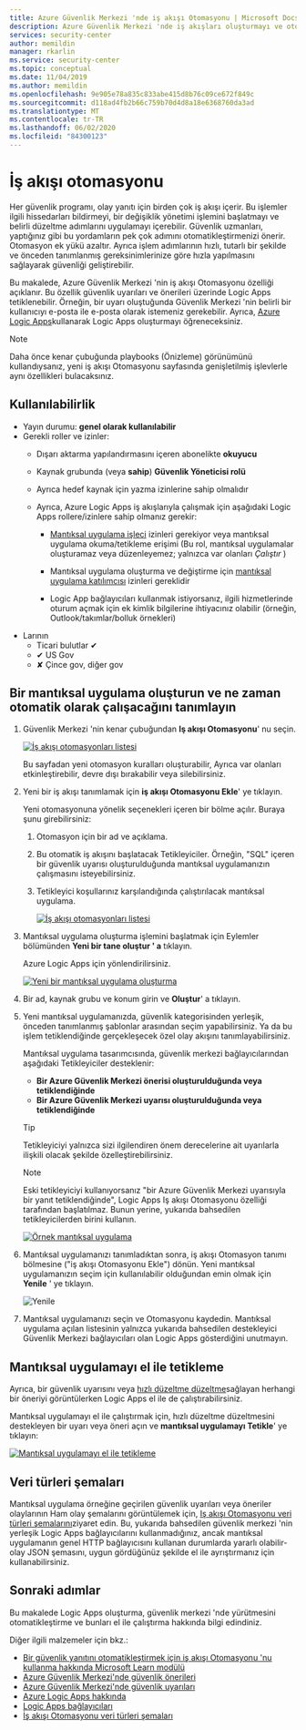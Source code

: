 ```yaml
---
title: Azure Güvenlik Merkezi 'nde iş akışı Otomasyonu | Microsoft Docs
description: Azure Güvenlik Merkezi 'nde iş akışları oluşturmayı ve otomatikleştirmeyi öğrenin
services: security-center
author: memildin
manager: rkarlin
ms.service: security-center
ms.topic: conceptual
ms.date: 11/04/2019
ms.author: memildin
ms.openlocfilehash: 9e905e78a835c833abe415d8b76c09ce672f849c
ms.sourcegitcommit: d118ad4fb2b66c759b70d4d8a18e6368760da3ad
ms.translationtype: MT
ms.contentlocale: tr-TR
ms.lasthandoff: 06/02/2020
ms.locfileid: "84300123"
---
```

# <a name="workflow-automation"></a>İş akışı otomasyonu

Her güvenlik programı, olay yanıtı için birden çok iş akışı içerir. Bu işlemler ilgili hissedarları bildirmeyi, bir değişiklik yönetimi işlemini başlatmayı ve belirli düzeltme adımlarını uygulamayı içerebilir. Güvenlik uzmanları, yaptığınız gibi bu yordamların pek çok adımını otomatikleştirmenizi önerir. Otomasyon ek yükü azaltır. Ayrıca işlem adımlarının hızlı, tutarlı bir şekilde ve önceden tanımlanmış gereksinimlerinize göre hızla yapılmasını sağlayarak güvenliği geliştirebilir.

Bu makalede, Azure Güvenlik Merkezi 'nin iş akışı Otomasyonu özelliği açıklanır. Bu özellik güvenlik uyarıları ve önerileri üzerinde Logic Apps tetiklenebilir. Örneğin, bir uyarı oluştuğunda Güvenlik Merkezi 'nin belirli bir kullanıcıyı e-posta ile e-posta olarak istemeniz gerekebilir. Ayrıca, [Azure Logic Apps](https://docs.microsoft.com/azure/logic-apps/logic-apps-overview)kullanarak Logic Apps oluşturmayı öğreneceksiniz.

> [!NOTE]
> Daha önce kenar çubuğunda playbooks (Önizleme) görünümünü kullandıysanız, yeni iş akışı Otomasyonu sayfasında genişletilmiş işlevlerle aynı özellikleri bulacaksınız.



## <a name="availability"></a>Kullanılabilirlik

- Yayın durumu: **genel olarak kullanılabilir**
- Gerekli roller ve izinler:
    - Dışarı aktarma yapılandırmasını içeren abonelikte **okuyucu**
    - Kaynak grubunda (veya **sahip**) **Güvenlik Yöneticisi rolü**
    - Ayrıca hedef kaynak için yazma izinlerine sahip olmalıdır
    - Ayrıca, Azure Logic Apps iş akışlarıyla çalışmak için aşağıdaki Logic Apps rollere/izinlere sahip olmanız gerekir:

        * [Mantıksal uygulama işleci](https://docs.microsoft.com/azure/role-based-access-control/built-in-roles#logic-app-operator) izinleri gerekiyor veya mantıksal uygulama okuma/tetikleme erişimi (Bu rol, mantıksal uygulamalar oluşturamaz veya düzenleyemez; yalnızca var olanları *Çalıştır* )

        * Mantıksal uygulama oluşturma ve değiştirme için [mantıksal uygulama katılımcısı](https://docs.microsoft.com/azure/role-based-access-control/built-in-roles#logic-app-contributor) izinleri gereklidir

        * Logic App bağlayıcıları kullanmak istiyorsanız, ilgili hizmetlerinde oturum açmak için ek kimlik bilgilerine ihtiyacınız olabilir (örneğin, Outlook/takımlar/bolluk örnekleri)
- Larının 
    - Ticari bulutlar ✔
    - ✔ US Gov
    - ✘ Çince gov, diğer gov


## <a name="create-a-logic-app-and-define-when-it-should-automatically-run"></a>Bir mantıksal uygulama oluşturun ve ne zaman otomatik olarak çalışacağını tanımlayın 

1. Güvenlik Merkezi 'nin kenar çubuğundan **Iş akışı Otomasyonu**' nu seçin.

    [![İş akışı otomasyonları listesi](media/workflow-automation/list-of-workflow-automations.png)](media/workflow-automation/list-of-workflow-automations.png#lightbox)

    Bu sayfadan yeni otomasyon kuralları oluşturabilir, Ayrıca var olanları etkinleştirebilir, devre dışı bırakabilir veya silebilirsiniz.  
1. Yeni bir iş akışı tanımlamak için **iş akışı Otomasyonu Ekle**' ye tıklayın. 

    Yeni otomasyonuna yönelik seçenekleri içeren bir bölme açılır. Buraya şunu girebilirsiniz:
    1. Otomasyon için bir ad ve açıklama.
    1. Bu otomatik iş akışını başlatacak Tetikleyiciler. Örneğin, "SQL" içeren bir güvenlik uyarısı oluşturulduğunda mantıksal uygulamanızın çalışmasını isteyebilirsiniz.
    1. Tetikleyici koşullarınız karşılandığında çalıştırılacak mantıksal uygulama. 

        [![İş akışı otomasyonları listesi](media/workflow-automation/add-workflow.png)](media/workflow-automation/add-workflow.png#lightbox)

1. Mantıksal uygulama oluşturma işlemini başlatmak için Eylemler bölümünden **Yeni bir tane oluştur ' a** tıklayın.

    Azure Logic Apps için yönlendirilirsiniz.

    [![Yeni bir mantıksal uygulama oluşturma](media/workflow-automation/logic-apps-create-new.png)](media/workflow-automation/logic-apps-create-new.png#lightbox)

1. Bir ad, kaynak grubu ve konum girin ve **Oluştur**' a tıklayın.

1. Yeni mantıksal uygulamanızda, güvenlik kategorisinden yerleşik, önceden tanımlanmış şablonlar arasından seçim yapabilirsiniz. Ya da bu işlem tetiklendiğinde gerçekleşecek özel olay akışını tanımlayabilirsiniz.

    Mantıksal uygulama tasarımcısında, güvenlik merkezi bağlayıcılarından aşağıdaki Tetikleyiciler desteklenir:

    * **Bir Azure Güvenlik Merkezi önerisi oluşturulduğunda veya tetiklendiğinde**
    * **Bir Azure Güvenlik Merkezi uyarısı oluşturulduğunda veya tetiklendiğinde** 
    
    > [!TIP]
    > Tetikleyiciyi yalnızca sizi ilgilendiren önem derecelerine ait uyarılarla ilişkili olacak şekilde özelleştirebilirsiniz.
    
    > [!NOTE]
    > Eski tetikleyiciyi kullanıyorsanız "bir Azure Güvenlik Merkezi uyarısıyla bir yanıt tetiklendiğinde", Logic Apps Iş akışı Otomasyonu özelliği tarafından başlatılmaz. Bunun yerine, yukarıda bahsedilen tetikleyicilerden birini kullanın. 

    [![Örnek mantıksal uygulama](media/workflow-automation/sample-logic-app.png)](media/workflow-automation/sample-logic-app.png#lightbox)

1. Mantıksal uygulamanızı tanımladıktan sonra, iş akışı Otomasyon tanımı bölmesine ("iş akışı Otomasyonu Ekle") dönün. Yeni mantıksal uygulamanızın seçim için kullanılabilir olduğundan emin olmak için **Yenile** ' ye tıklayın.

    ![Yenile](media/workflow-automation/refresh-the-list-of-logic-apps.png)

1. Mantıksal uygulamanızı seçin ve Otomasyonu kaydedin. Mantıksal uygulama açılan listesinin yalnızca yukarıda bahsedilen destekleyici Güvenlik Merkezi bağlayıcıları olan Logic Apps gösterdiğini unutmayın.


## <a name="manually-trigger-a-logic-app"></a>Mantıksal uygulamayı el ile tetikleme

Ayrıca, bir güvenlik uyarısını veya [hızlı düzeltme düzeltme](https://docs.microsoft.com/azure/security-center/security-center-remediate-recommendations#quick-fix-remediation)sağlayan herhangi bir öneriyi görüntülerken Logic Apps el ile de çalıştırabilirsiniz.

Mantıksal uygulamayı el ile çalıştırmak için, hızlı düzeltme düzeltmesini destekleyen bir uyarı veya öneri açın ve **mantıksal uygulamayı Tetikle**' ye tıklayın:

[![Mantıksal uygulamayı el ile tetikleme](media/workflow-automation/manually-trigger-logic-app.png)](media/workflow-automation/manually-trigger-logic-app.png#lightbox)

## <a name="data-types-schemas"></a>Veri türleri şemaları

Mantıksal uygulama örneğine geçirilen güvenlik uyarıları veya öneriler olaylarının Ham olay şemalarını görüntülemek için, [Iş akışı Otomasyonu veri türleri şemalarını](https://aka.ms/ASCAutomationSchemas)ziyaret edin. Bu, yukarıda bahsedilen güvenlik merkezi 'nin yerleşik Logic Apps bağlayıcılarını kullanmadığınız, ancak mantıksal uygulamanın genel HTTP bağlayıcısını kullanan durumlarda yararlı olabilir-olay JSON şemasını, uygun gördüğünüz şekilde el ile ayrıştırmanız için kullanabilirsiniz.

## <a name="next-steps"></a>Sonraki adımlar

Bu makalede Logic Apps oluşturma, güvenlik merkezi 'nde yürütmesini otomatikleştirme ve bunları el ile çalıştırma hakkında bilgi edindiniz. 

Diğer ilgili malzemeler için bkz.: 

- [Bir güvenlik yanıtını otomatikleştirmek için iş akışı Otomasyonu 'nu kullanma hakkında Microsoft Learn modülü](https://docs.microsoft.com/learn/modules/resolve-threats-with-azure-security-center/)
- [Azure Güvenlik Merkezi'nde güvenlik önerileri](security-center-recommendations.md)
- [Azure Güvenlik Merkezi'nde güvenlik uyarıları](security-center-alerts-overview.md)
- [Azure Logic Apps hakkında](https://docs.microsoft.com/azure/logic-apps/logic-apps-overview)
- [Logic Apps bağlayıcıları](https://docs.microsoft.com/connectors/)
- [İş akışı Otomasyonu veri türleri şemaları](https://aka.ms/ASCAutomationSchemas)

